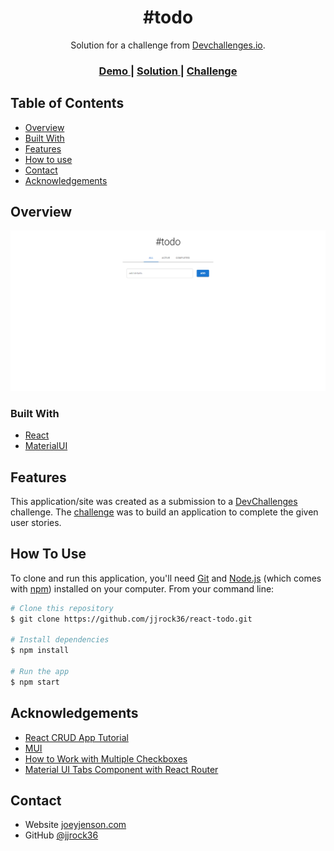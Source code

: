 <!-- Please update value in the {}  -->

<h1 align="center">#todo</h1>

<div align="center">
   Solution for a challenge from <a href="http://devchallenges.io" target="_blank">Devchallenges.io</a>.
</div>

<div align="center">
  <h3>
    <a href="https://app-react-todo-list.netlify.app/">
      Demo
    </a>
    <span> | </span>
    <a href="https://github.com/jjrock36/react-todo">
      Solution
    </a>
    <span> | </span>
    <a href="https://devchallenges.io/challenges/hH6PbOHBdPm6otzw2De5">
      Challenge
    </a>
  </h3>
</div>

<!-- TABLE OF CONTENTS -->

## Table of Contents

- [Overview](#overview)
- [Built With](#built-with)
- [Features](#features)
- [How to use](#how-to-use)
- [Contact](#contact)
- [Acknowledgements](#acknowledgements)

<!-- OVERVIEW -->

## Overview

![screenshot](./src/assets/images/todo.png)

### Built With

<!-- This section should list any major frameworks that you built your project using. Here are a few examples.-->

- [React](https://reactjs.org/)
- [MaterialUI](https://mui.com/)

## Features

<!-- List the features of your application or follow the template. Don't share the figma file here :) -->

This application/site was created as a submission to a [DevChallenges](https://devchallenges.io/challenges) challenge. The [challenge](https://devchallenges.io/challenges/hH6PbOHBdPm6otzw2De5) was to build an application to complete the given user stories.

## How To Use

<!-- This is an example, please update according to your application -->

To clone and run this application, you'll need [Git](https://git-scm.com) and [Node.js](https://nodejs.org/en/download/) (which comes with [npm](http://npmjs.com)) installed on your computer. From your command line:

```bash
# Clone this repository
$ git clone https://github.com/jjrock36/react-todo.git

# Install dependencies
$ npm install

# Run the app
$ npm start
```

## Acknowledgements

<!-- This section should list any articles or add-ons/plugins that helps you to complete the project. This is optional but it will help you in the future. For exmpale -->

- [React CRUD App Tutorial](https://www.freecodecamp.org/news/react-crud-app-how-to-create-a-book-management-app-from-scratch/)
- [MUI](https://mui.com/)
- [How to Work with Multiple Checkboxes](https://www.freecodecamp.org/news/how-to-work-with-multiple-checkboxes-in-react/)
- [Material UI Tabs Component with React Router](https://www.youtube.com/watch?v=mhjbACbSeSU)

## Contact

- Website [joeyjenson.com](https://joeyjenson.com/)
- GitHub [@jjrock36](https://github.com/jjrock36)
